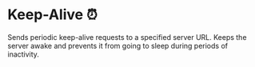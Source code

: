 # Keep-Alive ⏰

Sends periodic keep-alive requests to a specified server URL. Keeps the server awake and prevents it from going to sleep during periods of inactivity.